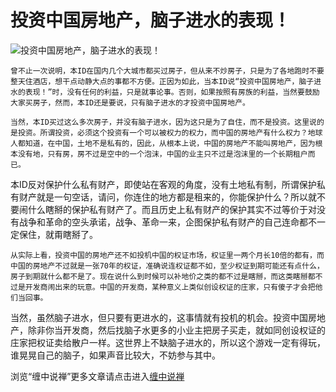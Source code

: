 投资中国房地产，脑子进水的表现！
====

			

                                               

![投资中国房地产，脑子进水的表现！](http://simg.sinajs.cn/blog7style/images/common/sg_trans.gif)

                                               

                                                 
    曾不止一次说明，本ID在国内几个大城市都买过房子，但从来不炒房子，只是为了各地跑时不要整天住酒店，想干点动静大点的事都不方便。正因为如此，当本ID说“投资中国房地产，脑子进水的表现！”时，没有任何的利益，只是就事论事。否则，如果按照有房族的利益，当然要鼓励大家买房子，然而，本ID还是要说，只有脑子进水的才投资中国房地产。   
  
    当然，本ID买过这么多次房子，并没有脑子进水，因为这只是为了自住，而不是投资。这里说的是投资。所谓投资，必须这个投资有一个可以被权力的权力，而中国的房地产有什么权力？地球人都知道，在中国，土地不是私有的，因此，从根本上说，中国的房地产不能叫房地产，因为根本没有地，只有房，房不过是空中的一个泡沫，中国的业主只不过是泡沫里的一个长期租户而已。   
  
   本ID反对保护什么私有财产，即使站在客观的角度，没有土地私有制，所谓保护私有财产就是一句空话，请问，你连住的地方都是租来的，你能保护什么？所以就不要闹什么瞎掰的保护私有财产了。而且历史上私有财产的保护其实不过等价于对没有战争和革命的空头承诺，战争、革命一来，企图保护私有财产的自己连命都不一定保住，就甭瞎掰了。   
  
    从实际上看，投资中国的房地产还不如投机中国的权证市场，权证里一两个月长10倍的都有，而中国的房地产不过就是一张70年的权证，准确说连权证都不如，至少权证到期可能还有点什么，房子到期就什么都不是了。现在说什么到时候可以补地价之类的都不过是瞎掰，而这类瞎掰都不过是开发商闹出来的玩意。中国的开发商，某种意义上类似创设权证的庄家，只有傻子才会把他们当回事。  
  
   当然，虽然脑子进水，但只要有更进水的，这事情就有投机的机会。投资中国房地产，除非你当开发商，然后找脑子水更多的小业主把房子买走，就如同创设权证的庄家把权证卖给散户一样。这世界上不缺脑子进水的，所以这个游戏一定有得玩，谁晃晃自己的脑子，如果声音比较大，不妨参与其中。  


浏览“缠中说禅”更多文章请点击进入[缠中说禅](http://blog.sina.com.cn/m/chzhshch)
